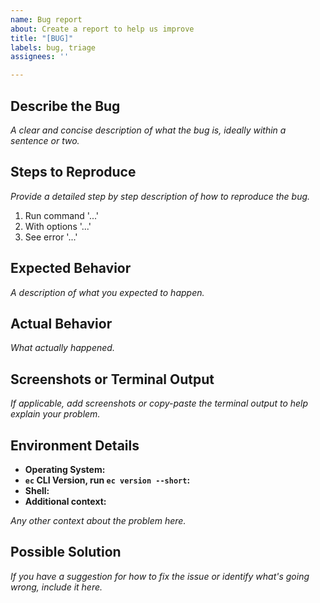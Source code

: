 ```yaml
---
name: Bug report
about: Create a report to help us improve
title: "[BUG]"
labels: bug, triage
assignees: ''

---
```


## Describe the Bug

_A clear and concise description of what the bug is, ideally within a sentence or two._

## Steps to Reproduce

_Provide a detailed step by step description of how to reproduce the bug._

1. Run command '...'
2. With options '...'
3. See error '...'

## Expected Behavior

_A description of what you expected to happen._

## Actual Behavior

_What actually happened._

## Screenshots or Terminal Output

_If applicable, add screenshots or copy-paste the terminal output to help explain your problem._

## Environment Details

- **Operating System:**
- **`ec` CLI Version, run `ec version --short`:**
- **Shell:**
- **Additional context:**

_Any other context about the problem here._

## Possible Solution

_If you have a suggestion for how to fix the issue or identify what's going wrong, include it here._
